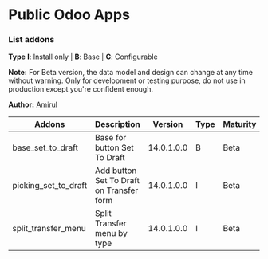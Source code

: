 # Public Odoo Apps

### List addons

**Type** **I**: Install only | **B**: Base | **C**: Configurable

**Note:** For Beta version, the data model and design can change at any time without warning. Only for development or testing purpose, do not use in production except you're confident enough.

**Author:** [Amirul](https://linkedin.com/in/amirulm) 

| Addons      | Description | Version | Type | Maturity |
| ----------- | ----------- | ------- | ---- | -------- |
| base_set_to_draft | Base for button Set To Draft | 14.0.1.0.0 | B | Beta |
| picking_set_to_draft | Add button Set To Draft on Transfer form | 14.0.1.0.0 | I | Beta |
| split_transfer_menu | Split Transfer menu by type | 14.0.1.0.0 | I | Beta |
